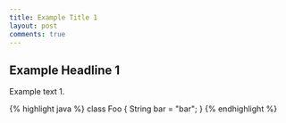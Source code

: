 ```yaml
---
title: Example Title 1
layout: post
comments: true
---
```


## Example Headline 1

Example text 1.

{% highlight java %}
class Foo {
  String bar = "bar";
}
{% endhighlight %}
